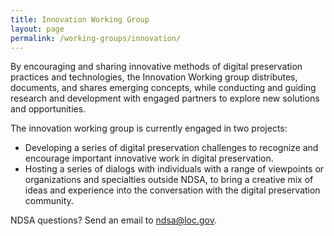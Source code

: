 ```yaml
---
title: Innovation Working Group
layout: page
permalink: /working-groups/innovation/
---
```


By encouraging and sharing innovative methods of digital preservation practices and technologies, the Innovation Working group distributes, documents, and shares emerging concepts, while conducting and guiding research and development with engaged partners to explore new solutions and opportunities.

The innovation working group is currently engaged in two projects:

- Developing a series of digital preservation challenges to recognize and encourage important innovative work in digital preservation.
- Hosting a series of dialogs with individuals with a range of viewpoints or organizations and specialties outside NDSA, to bring a creative mix of ideas and experience into the conversation with the digital preservation community.

NDSA questions? Send an email to ndsa@loc.gov.
